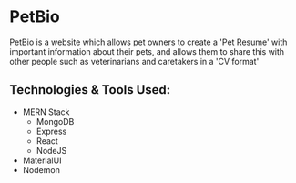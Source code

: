 # PetBio

PetBio is a website which allows pet owners to create a 'Pet Resume' with important information about their pets, and allows them to share this with other people such as veterinarians and caretakers in a 'CV format'

## Technologies & Tools Used:
* MERN Stack
    * MongoDB
    * Express
    * React
    * NodeJS
* MaterialUI
* Nodemon